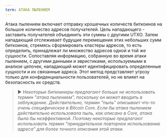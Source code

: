 ```yaml
---
term: АТАКА ПЫЛЕНИЕМ
---
```


Атака пылением включает отправку крошечных количеств биткоинов на большое количество адресов получателей. Цель нападающего - заставить получателей объединить эти суммы с другими UTXO. Затем нападающий отслеживает будущие перемещения этих небольших сумм биткоинов, стремясь сформировать кластеры адресов, то есть определить, принадлежат ли множество адресов одной и той же сущности. Сопоставляя информацию, собранную во время атаки пылением, с другими данными и эвристиками, используемыми в анализе цепочек, нападающий может идентифицировать определенные сущности и их связанные адреса. Этот метод представляет угрозу только для конфиденциальности пользователей, но не влияет на безопасность их средств.

> ► *Некоторые биткоинеры предлагают больше не использовать термин "атака пылением", поскольку он может вводить в заблуждение. Действительно, термин "пыль" описывает что-то очень специфическое в Bitcoin Core. Если бы атака пылением действительно использовала пыль, как описано в Core, атака была бы неэффективной. Поэтому некоторые предлагают использовать термин "принудительное повторное использование адреса" для более точного описания этой атаки.*